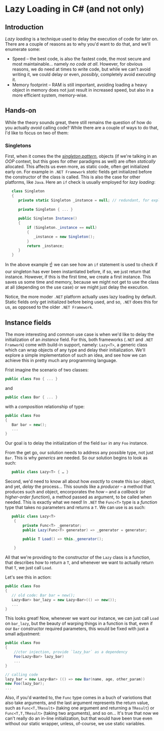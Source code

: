 # Lazy Loading in C# (and not only)

## Introduction
_Lazy loading_ is a technique used to delay the execution of code for later on. There are a couple of reasons as to why you'd want to do that, and we'll enumerate some:

- Speed – the best code, is also the fastest code, the most secure and most maintainable… namely _no code at all_. However, for obvious reasons, we do need at times to write code, but while we can't avoid writing it, we could delay or even, _possibly_, completely avoid _executing_ it.
- Memory footprint – RAM is still important, avoiding loading a heavy object in memory does not just result in increased speed, but also in a more efficient system, memory-wise.

## Hands-on

While the theory sounds great, there still remains the question of how do you actually _avoid_ calling code? While there are a couple of ways to do that, I'd like to focus on two of them:


###  Singletons 
First, when it comes the the [_singleton pattern_](https://en.wikipedia.org/wiki/Singleton_pattern), objects (if we're talking in an _OOP_ context, but this goes for other paradigms as well) are often _statically_ allocated. This affects us even more, as static code, often get initialized early on. For example in `.NET Framework`  _static_ fields get initialized before the constructor of the class is called. This is also the case for other platforms, like `Java`. Here an `if` check is usually employed for _lazy loading_:

```C#
   class Singleton 
   {
      private static Singleton _instance = null; // redundant, for explicity
      
      private Singleton { ... }
      
      public Singleton Instance()
      {
          if (Singleton._instance == null)
          {
             _instance = new Singleton();
          }
          return _instance;
      }
   }
```

In the above example ☝️ we can see how an `if` statement is used to check if our singleton has ever been instantiated before, if so, we just return that instance. However, if this is the first time, we create a first instance. This saves us some time and memory, because we might not get to use the class at all (depending on the use case) or we might just delay the execution.

Notice, the more moder `.NET` platform actually uses lazy loading by default. Static fields only get initialized before being used, and so, `.NET` does this for us, as opposed to the older `.NET Framework`.


## Instance fields

The more interesting and common use case is when we'd like to delay the initialization of an _instance_ field. For this, both frameworks (`.NET` and `.NET Framwork`) come with build-in support, namely: `Lazy<T>`, a generic class which can wrap objects of any type and delay their initialization. We'll explore a simple implementation of such an idea, and see how we can achieve this in pretty much any programming language.

Frist imagine the scenario of two classes:
```C# 
public class Foo { ... }
``` 
and 
```C#
public class Bar { ... }
```
with a _composition_ relationship of type:
```C#
public class Foo 
{
   Bar bar = new();
   ...
}
```
Our goal is to delay the initialization of the field `bar` in any `Foo` instance.

From the get go, our solution needs to address any possible type, not just `Bar`. This is why _generics_ are needed. So our solution begins to look as such:

```C#
   public class Lazy<T> { … }
```

Second, we'd need to know all about how _exactly_ to create this `bar` object, and yet, _delay_ the process… This sounds like a _producer_ – a method that produces such and object, encorporates the _how_ – and a _callback_ (or  _higher-order function_), a method passed as argument, to be called when needed. This is exactly what we need! In `.NET` the `Func<T>` type is a _function_ type that takes no parameters and returns a `T`. We can use is as such:

```C#
   public class Lazy<T> 
    {
        private Func<T> _generator;
        public Lazy(Func<T> generator) => _generator = generator;

        public T Load() => this._generator();
        
    }
```
All that we're providing to the constructor of the `Lazy` class is a function, that describes how to return a `T`, and whenever we want to actually return that `T`, we just call `Load`.

Let's see this in action:
```C#
public class Foo 
{
   // old code: Bar bar = new();
   Lazy<Bar> bar_lazy = new Lazy<Bar>(() => new());
   ...
}
```

This looks great! Now, whenever we want our instance, we can just call `Load` on `bar_lazy`, but the beauty of warping things in a function is that, even if our `Bar` constructor required parameters, this would be fixed with just a small adjustment:

```C#
public class Foo 
{
    //ctor injection, provide `lazy_bar` as a dependency
    Foo(Lazy<Bar> lazy_bar)
    ...
}
```
```C#
// calling code
lazy_bar = new Lazy<Bar> (() => new Bar(name, age, other_param))
new Foo(lazy_bar);
...
```
Also, if you'd wanted to, the `Func` type comes in a buch of variotions that also take arguments, and the last argument represents the return value, such as `Func<T,TResult>` (taking one argument and returning a `TResult`) or `Func<T,T,TResult>` (taking two arguments), and so on…
It's true that now we can't really do an in-line initialization, but that would have been true even without our static wrapper, unless, of-course, we use static variables.
